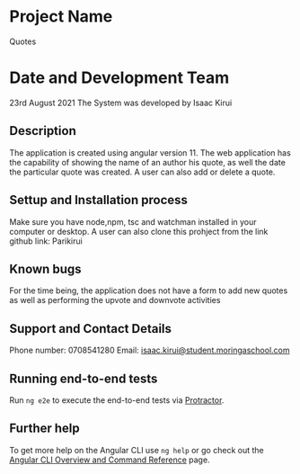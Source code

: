 # Project Name
Quotes
# Date and Development Team
23rd August 2021
The System was developed by Isaac Kirui

## Description

The application is created using angular version 11. The web application has the capability of showing the name of an author his quote, as well the date the particular quote was created. A user can also add or delete a quote.

## Settup and Installation process

Make sure you have node,npm, tsc and watchman installed in your computer or desktop.
A user can also clone this prohject from the link github link: Parikirui

## Known bugs

For the time being, the application does not have a form to add new quotes as well as performing the upvote and downvote activities

## Support and Contact Details

Phone number: 0708541280
Email: isaac.kirui@student.moringaschool.com

## Running end-to-end tests

Run `ng e2e` to execute the end-to-end tests via [Protractor](http://www.protractortest.org/).

## Further help

To get more help on the Angular CLI use `ng help` or go check out the [Angular CLI Overview and Command Reference](https://angular.io/cli) page.
